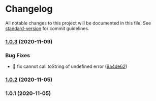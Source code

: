 # Changelog

All notable changes to this project will be documented in this file. See [standard-version](https://github.com/conventional-changelog/standard-version) for commit guidelines.

### [1.0.3](https://github.com/jaredLunde/jest-stitches/compare/v1.0.2...v1.0.3) (2020-11-09)

### Bug Fixes

- 🐛 fix cannot call toString of undefined error ([9a4de62](https://github.com/jaredLunde/jest-stitches/commit/9a4de624046416811ff2e8918fd9b24691f42b7d))

### [1.0.2](https://github.com/jaredLunde/jest-stitches/compare/v1.0.1...v1.0.2) (2020-11-05)

### 1.0.1 (2020-11-05)
